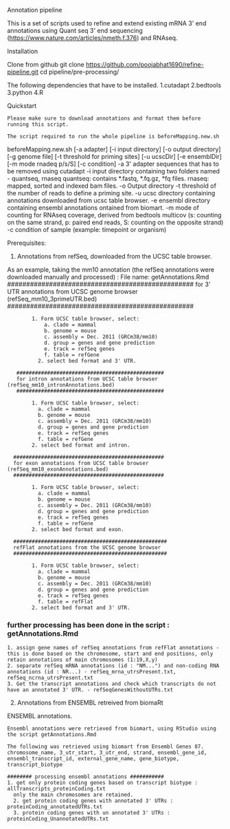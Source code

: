 Annotation pipeline

This is a set of scripts used to refine and extend existing mRNA 3' end annotations using Quant seq 3' end sequencing 	 (https://www.nature.com/articles/nmeth.f.376) and RNAseq. 

Installation

Clone from github
git clone https://github.com/poojabhat1690/refine-pipeline.git
cd pipeline/pre-processing/

The following dependencies that have to be installed. 
	1.cutadapt
	2.bedtools
	3.python
	4.R

Quickstart

	Please make sure to download annotations and format them before running this script. 

	The script required to run the whole pipeline is beforeMapping.new.sh

beforeMapping.new.sh [-a adapter] [-i input directory] [-o output directory] [-g genome file] [-t threshold for priming sites]
[-u ucscDir] [-e ensemblDir] [-m mode rnadeq p/s/S] [-c condition]
                -a 3' adapter sequences that has to be removed using cutadapt
                -i input directory containing two folders named - quantseq, rnaseq
                   quantseq: contains *.fastq, *.fq.gz, *fq  files. 
                   rnaseq: mapped, sorted and indexed bam files. 
                -o Output directory
                -t threshold of the number of reads to define a priming site.
                -u ucsc directory containing annotations downloaded from ucsc table browser. 
                -e ensembl directory containing ensembl annotations ontained from biomart. 
                -m mode of counting for RNAseq coverage, derived from bedtools multicov (s: counting on the same strand, 
                        p: paired end reads, S: counting on the opposite strand)
                -c condition of sample (example: timepoint or organism)
                
           
 Prerequisites: 
 
 
 
 1. Annotations from refSeq, downloaded from the UCSC table browser. 
 
 
 As an example, taking the mm10 annotation (the refSeq annotations were downloaded manually and processed) : File name: getAnnotations.Rmd
 #################################################
    for 3' UTR annotations from UCSC genome browser (refSeq_mm10_3primeUTR.bed) 
    #################################################

            1. Form UCSC table browser, select:
                a. clade = mammal 
                b. genome = mouse
                c. assembly = Dec. 2011 (GRCm38/mm10)
                d. group = genes and gene prediction
                e. track = refSeq genes
                f. table = refGene
              2. select bed format and 3' UTR. 
              
       ################################################	
       for intron annotations from UCSC table browser (refSeq_mm10_intronAnnotations.bed)
       ################################################

          	1. Form UCSC table browser, select:
              a. clade = mammal 
              b. genome = mouse
              c. assembly = Dec. 2011 (GRCm38/mm10)
              d. group = genes and gene prediction
              e. track = refSeq genes
              f. table = refGene
            2. select bed format and intron. 

      #################################################	
      for exon annotations from UCSC table browser (refSeq_mm10_exonAnnotations.bed)
      #################################################

            1. Form UCSC table browser, select:
              a. clade = mammal 
              b. genome = mouse
              c. assembly = Dec. 2011 (GRCm38/mm10)
              d. group = genes and gene prediction
              e. track = refSeq genes
              f. table = refGene
            2. select bed format and exon. 

      ##################################################
      refFlat annotations from the UCSC genome browser 
      ##################################################
	
            1. Form UCSC table browser, select:
              a. clade = mammal 
              b. genome = mouse
              c. assembly = Dec. 2011 (GRCm38/mm10)
              d. group = genes and gene prediction
              e. track = refSeq genes
              f. table = refFlat
            2. select bed format and 3' UTR. 
### further processing has been done in the script : getAnnotations.Rmd
     
	1. assign gene names of refSeq annotations from refFlat annotations - this is done based on the chromosome, start and end positions, only retain annotations of main chromosomes (1:19,X,y)
	2. separate refSeq mRNA annotations (id : "NM...") and non-coding RNA annotations (id : NR...) - refSeq_mrna_utrsPresent.txt,  refSeq_ncrna_utrsPresent.txt
	3. Get the transcript annotations and check which transcripts do not have an annotated 3' UTR. - refSeqGenesWithoutUTRs.txt
	


 2. Annotations from ENSEMBL retreived from biomaRt
 
ENSEMBL annotations. 

    Ensembl annotations were retrieved from biomart, using RStudio using the script getAnnotations.Rmd

    The following was retrieved using biomart from Ensembl Genes 87. 
    chromosome_name, 3_utr_start, 3_utr_end, strand, ensembl_gene_id, ensembl_transcript_id, external_gene_name, gene_biotype, transcript_biotype
    
    ######## processing ensembl annotations ###########
    1. get only protein coding genes based on transcript biotype : allTranscripts_proteinCoding.txt
	  only the main chromosomes are retained.
	  2. get protein coding genes with annotated 3' UTRs : proteinCoding_annotatedUTRs.txt
	  3. protein coding genes with un annotated 3' UTRs : proteinCoding_UnannotatedUTRs.txt
	

 

